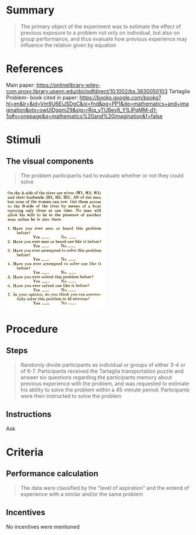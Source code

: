 # Summary
>The primary object of the experiment was to estimate the effect of previous exposure to a problem not only on individual, but also on group performance, and thus evaluate how previous experience may influence the relation given by equation

# References
Main paper: https://onlinelibrary-wiley-com.proxy.library.upenn.edu/doi/pdfdirect/10.1002/bs.3830050103
Tartaglia Problem- book cited in paper: https://books.google.com/books?hl=en&lr=&id=Vm9U6EIJSDgC&oi=fnd&pg=PP1&dq=mathematics+and+imagination&ots=owUlDggmZ9&sig=rRiq_yTUBev9_Y1LIPqMM-d1-1o#v=onepage&q=mathematics%20and%20imagination&f=false 

# Stimuli
## The visual components
> The problem participants had to evaluate whether or not they could solve
> 
![husband](images/husband.png)

# Procedure
## Steps
> Randomly divide participants as individual or groups of either 3-4 or of 6-7.
> Participants received the Tartaglia transportation puzzle and answer six questions regarding the participants memory about previous experience with the problem, and was requested to estimate his ability to solve the problem within a 45-minute period.
> Participants were then instructed to solve the problem
 
## Instructions
Ask

# Criteria
## Performance calculation
> The data were classified by the "level of aspiration" and the extend of experience with a similar and/or the same problem

## Incentives
No incentives were mentioned
